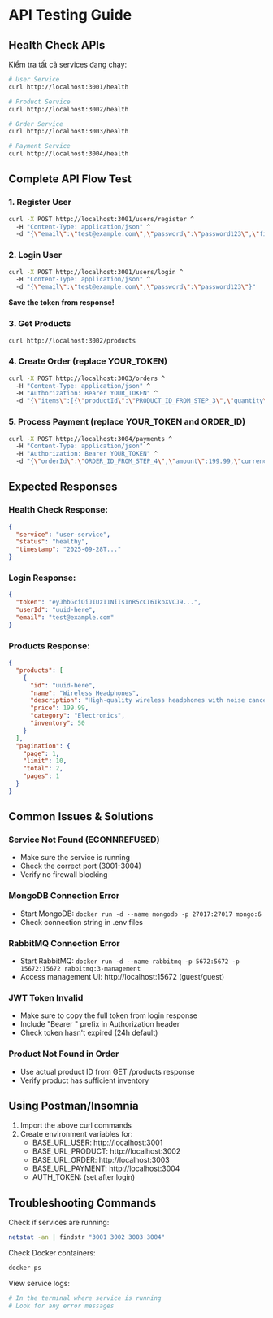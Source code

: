 # API Testing Guide

## Health Check APIs
Kiểm tra tất cả services đang chạy:

```bash
# User Service
curl http://localhost:3001/health

# Product Service  
curl http://localhost:3002/health

# Order Service
curl http://localhost:3003/health

# Payment Service
curl http://localhost:3004/health
```

## Complete API Flow Test

### 1. Register User
```bash
curl -X POST http://localhost:3001/users/register ^
  -H "Content-Type: application/json" ^
  -d "{\"email\":\"test@example.com\",\"password\":\"password123\",\"firstName\":\"John\",\"lastName\":\"Doe\"}"
```

### 2. Login User
```bash
curl -X POST http://localhost:3001/users/login ^
  -H "Content-Type: application/json" ^
  -d "{\"email\":\"test@example.com\",\"password\":\"password123\"}"
```

**Save the token from response!**

### 3. Get Products
```bash
curl http://localhost:3002/products
```

### 4. Create Order (replace YOUR_TOKEN)
```bash
curl -X POST http://localhost:3003/orders ^
  -H "Content-Type: application/json" ^
  -H "Authorization: Bearer YOUR_TOKEN" ^
  -d "{\"items\":[{\"productId\":\"PRODUCT_ID_FROM_STEP_3\",\"quantity\":1}],\"shippingAddress\":{\"street\":\"123 Main St\",\"city\":\"Anytown\",\"state\":\"CA\",\"zipCode\":\"12345\",\"country\":\"USA\"}}"
```

### 5. Process Payment (replace YOUR_TOKEN and ORDER_ID)
```bash
curl -X POST http://localhost:3004/payments ^
  -H "Content-Type: application/json" ^
  -H "Authorization: Bearer YOUR_TOKEN" ^
  -d "{\"orderId\":\"ORDER_ID_FROM_STEP_4\",\"amount\":199.99,\"currency\":\"USD\",\"paymentMethod\":\"credit_card\"}"
```

## Expected Responses

### Health Check Response:
```json
{
  "service": "user-service",
  "status": "healthy", 
  "timestamp": "2025-09-28T..."
}
```

### Login Response:
```json
{
  "token": "eyJhbGciOiJIUzI1NiIsInR5cCI6IkpXVCJ9...",
  "userId": "uuid-here",
  "email": "test@example.com"
}
```

### Products Response:
```json
{
  "products": [
    {
      "id": "uuid-here",
      "name": "Wireless Headphones",
      "description": "High-quality wireless headphones with noise cancellation",
      "price": 199.99,
      "category": "Electronics",
      "inventory": 50
    }
  ],
  "pagination": {
    "page": 1,
    "limit": 10,
    "total": 2,
    "pages": 1
  }
}
```

## Common Issues & Solutions

### Service Not Found (ECONNREFUSED)
- Make sure the service is running
- Check the correct port (3001-3004)
- Verify no firewall blocking

### MongoDB Connection Error
- Start MongoDB: `docker run -d --name mongodb -p 27017:27017 mongo:6`
- Check connection string in .env files

### RabbitMQ Connection Error  
- Start RabbitMQ: `docker run -d --name rabbitmq -p 5672:5672 -p 15672:15672 rabbitmq:3-management`
- Access management UI: http://localhost:15672 (guest/guest)

### JWT Token Invalid
- Make sure to copy the full token from login response
- Include "Bearer " prefix in Authorization header
- Check token hasn't expired (24h default)

### Product Not Found in Order
- Use actual product ID from GET /products response
- Verify product has sufficient inventory

## Using Postman/Insomnia
1. Import the above curl commands
2. Create environment variables for:
   - BASE_URL_USER: http://localhost:3001
   - BASE_URL_PRODUCT: http://localhost:3002  
   - BASE_URL_ORDER: http://localhost:3003
   - BASE_URL_PAYMENT: http://localhost:3004
   - AUTH_TOKEN: (set after login)

## Troubleshooting Commands

Check if services are running:
```bash
netstat -an | findstr "3001 3002 3003 3004"
```

Check Docker containers:
```bash
docker ps
```

View service logs:
```bash
# In the terminal where service is running
# Look for any error messages
```